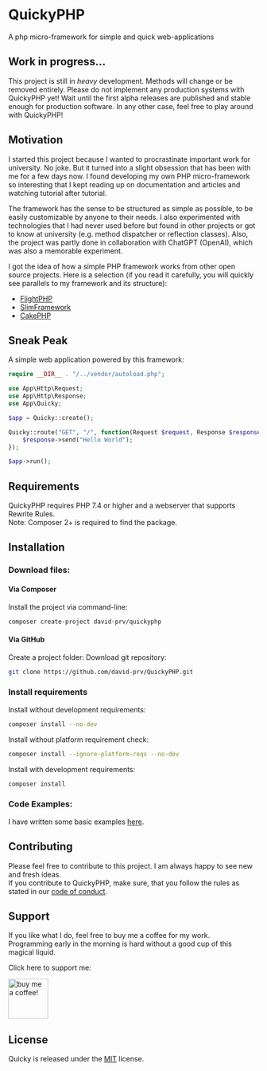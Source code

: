 # QuickyPHP
A php micro-framework for simple and quick web-applications

## Work in progress...
This project is still in *heavy* development. Methods will change or be removed entirely. Please do not implement any production systems with QuickyPHP yet! Wait until the first alpha releases are published and stable enough for production software. In any other case, feel free to play around with QuickyPHP!

## Motivation
I started this project because I wanted to procrastinate important work for university. No joke. But it turned into a slight obsession that has been with me for a few days now. I found developing my own PHP micro-framework so interesting that I kept reading up on documentation and articles and watching tutorial after tutorial.

The framework has the sense to be structured as simple as possible, to be easily customizable by anyone to their needs. I also experimented with technologies that I had never used before but found in other projects or got to know at university (e.g. method dispatcher or reflection classes). Also, the project was partly done in collaboration with ChatGPT (OpenAI), which was also a memorable experiment.

I got the idea of how a simple PHP framework works from other open source projects. Here is a selection (if you read it carefully, you will quickly see parallels to my framework and its structure):
- [FlightPHP](https://flightphp.com/)
- [SlimFramework](https://www.slimframework.com/)
- [CakePHP](https://cakephp.org/)

## Sneak Peak
A simple web application powered by this framework:
```php
require __DIR__ . "/../vendor/autoload.php";

use App\Http\Request;
use App\Http\Response;
use App\Quicky;

$app = Quicky::create();

Quicky::route("GET", "/", function(Request $request, Response $response) {
    $response->send("Hello World");
});

$app->run();
```

## Requirements
QuickyPHP requires PHP 7.4 or higher and a webserver that supports Rewrite Rules.  
Note: Composer 2+ is required to find the package.

## Installation
### Download files:
#### Via Composer
Install the project via command-line:
```bash
composer create-project david-prv/quickyphp
```

#### Via GitHub

Create a project folder:
Download git repository:
```bash
git clone https://github.com/david-prv/QuickyPHP.git
```
### Install requirements
Install without development requirements:
```bash
composer install --no-dev
```

Install without platform requirement check:
```bash
composer install --ignore-platform-reqs --no-dev
```

Install with development requirements:
```bash
composer install
```

### Code Examples:
I have written some basic examples [here](https://gist.github.com/david-prv/9e322ccaa67eb1698ed35551233aee47).

## Contributing
Please feel free to contribute to this project. I am always happy to see new and fresh ideas.  
If you contribute to QuickyPHP, make sure, that you follow the rules as stated in our [code of conduct](https://github.com/david-prv/QuickyPHP/blob/main/CODE_OF_CONDUCT.md).

## Support
If you like what I do, feel free to buy me a coffee for my work.  
Programming early in the morning is hard without a good cup of this magical liquid.
  
Click here to support me:

<a href="https://www.buymeacoffee.com/david.dewes">
    <img src="https://media3.giphy.com/media/TDQOtnWgsBx99cNoyH/giphy.gif" height="80" alt="buy me a coffee!"/>
</a>

## License
Quicky is released under the [MIT](https://en.m.wikipedia.org/wiki/MIT_License) license.
